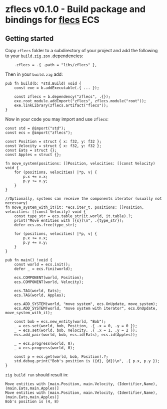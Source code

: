 # zflecs v0.1.0 - Build package and bindings for [flecs](https://github.com/SanderMertens/flecs) ECS 

## Getting started

Copy `zflecs` folder to a subdirectory of your project and add the following to your `build.zig.zon` .dependencies:
```zig
    .zflecs = .{ .path = "libs/zflecs" },
```

Then in your `build.zig` add:

```zig
pub fn build(b: *std.Build) void {
    const exe = b.addExecutable(.{ ... });

    const zflecs = b.dependency("zflecs", .{});
    exe.root_module.addImport("zflecs", zflecs.module("root"));
    exe.linkLibrary(zflecs.artifact("flecs"));
}
```

Now in your code you may import and use `zflecs`:

```zig
const std = @import("std");
const ecs = @import("zflecs");

const Position = struct { x: f32, y: f32 };
const Velocity = struct { x: f32, y: f32 };
const Eats = struct {};
const Apples = struct {};

fn move_system(positions: []Position, velocities: []const Velocity) void {
    for (positions, velocities) |*p, v| {
        p.x += v.x;
        p.y += v.y;
    }
}

//Optionally, systems can receive the components iterator (usually not necessary)
fn move_system_with_it(it: *ecs.iter_t, positions: []Position, velocities: []const Velocity) void {
    const type_str = ecs.table_str(it.world, it.table).?;
    print("Move entities with [{s}]\n", .{type_str});
    defer ecs.os.free(type_str);

    for (positions, velocities) |*p, v| {
        p.x += v.x;
        p.y += v.y;
    }
}

pub fn main() !void {
    const world = ecs.init();
    defer _ = ecs.fini(world);

    ecs.COMPONENT(world, Position);
    ecs.COMPONENT(world, Velocity);

    ecs.TAG(world, Eats);
    ecs.TAG(world, Apples);

    ecs.ADD_SYSTEM(world, "move system", ecs.OnUpdate, move_system);
    ecs.ADD_SYSTEM(world, "move system with iterator", ecs.OnUpdate, move_system_with_it);

    const bob = ecs.new_entity(world, "Bob");
    _ = ecs.set(world, bob, Position, .{ .x = 0, .y = 0 });
    _ = ecs.set(world, bob, Velocity, .{ .x = 1, .y = 2 });
    ecs.add_pair(world, bob, ecs.id(Eats), ecs.id(Apples));

    _ = ecs.progress(world, 0);
    _ = ecs.progress(world, 0);

    const p = ecs.get(world, bob, Position).?;
    std.debug.print("Bob's position is ({d}, {d})\n", .{ p.x, p.y });
}
```

`zig build run` should result in:

```
Move entities with [main.Position, main.Velocity, (Identifier,Name), (main.Eats,main.Apples)]
Move entities with [main.Position, main.Velocity, (Identifier,Name), (main.Eats,main.Apples)]
Bob's position is (4, 8)
```
